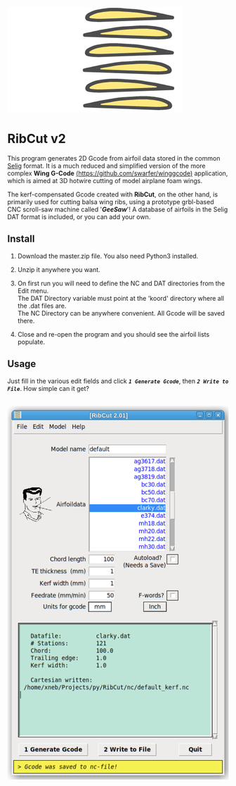 ![ribcut-ikon-400x240](./img/ribcut-ikon-400x240.png)


RibCut v2
===

This program generates 2D Gcode from airfoil data stored in the common [Selig](http://openvsp.org/wiki/doku.php?id=airfoilexport#:~:text=Bezier%20*.bz%20format.-,Selig%20Format,-The%20Selig%20airfoil) format. It is a much reduced and simplified version of the more complex **Wing G-Code** [(https://github.com/swarfer/winggcode)](https://github.com/swarfer/winggcode) application, which is aimed at 3D hotwire cutting of model airplane foam wings.

The kerf-compensated Gcode created with **RibCut**, on the other hand, is primarily used for cutting balsa wing ribs, using a prototype grbl-based CNC scroll-saw machine called '***GeeSaw***'! A database of airfoils in the Selig DAT format is included, or you can add your own.

## Install

1. Download the master.zip file. You also need Python3 installed.

1. Unzip it anywhere you want.

1. On first run you will need to define the NC and DAT directories from the Edit menu.<br/>
  The DAT Directory variable must point at the 'koord' directory where all the .dat files are.<br/>
  The NC Directory can be anywhere convenient.  All Gcode will be saved there.

1. Close and re-open the program and you should see the airfoil lists populate.

## Usage

Just fill in the various edit fields and click ***`1 Generate Gcode`***, then ***`2 Write to File`***. How simple can it get?
<br/>
<br/>



![ribcut](img/ribcut.png)
